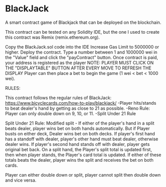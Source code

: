 # BlackJack
A smart contract game of Blackjack that can be deployed on the blockchain.


This contract can be tested on any Solidity IDE, but the one I used to create this contract was Remix (remix.ethereum.org).

Copy the BlackJack.sol code into the IDE
Increase Gas Limit to 5000000 or higher.
Deploy the contract.
Type a number between 1 and 1000000 wei in the "Value" field and click the "payContract" button.
Once contract is paid, your address is registered as the player
NOTE: PLAYER MUST CLICK ON THE "DISPLAYTABLE" BUTTON AFTER EVERY MOVE TO REFRESH THE DISPLAY
Player can then place a bet to begin the game (1 wei < bet < 1000 wei).


RULES:

This contract follows the regular rules of BlackJack: https://www.bicyclecards.com/how-to-play/blackjack/
  -Player hits/stands to beat dealer's hand by getting as close to 21 as possible.
  -Reno Rule: Player can only double down on 9, 10, or 11.
  -Split Under 21 Rule

Split Under 21 Rule:
Modified split - If either of the player's hand in a split beats dealer, 
player wins bet on both hands automatically.
But if Player busts on either deck, Dealer wins bet on both decks.
If player's first hand has a standoff with dealer, player's other hand
must beat dealer, otherwise dealer wins.
If player's second hand stands off with dealer,
player gets original bet back.
On a split hand, the Player's split total is updated first, then when player stands, 
the Player's card total is updated. If either of these totals beats the dealer, 
player wins the split and receives the bet on both cards.

Player can either double down or split, player cannot split
then double down and vice versa.
